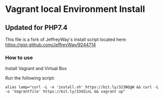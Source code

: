 # Vagrant local Environment Install 
## Updated for PHP7.4

This file is a fork of JeffreyWay's install script located here:
https://gist.github.com/JeffreyWay/9244714

### How to use

Install Vagrant and Virtual Box

Run the following script:

	alias lamp="curl -L -o 'install.sh' https://bit.ly/323NQgW && curl -L -o 'Vagrantfile' https://bit.ly/334ILnL && vagrant up"

